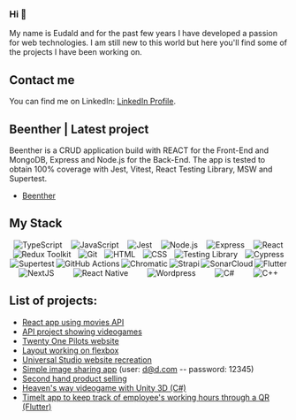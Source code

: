 ### Hi 👋


My name is Eudald and for the past few years I have developed a passion for web technologies. I am still new to this world but here you'll find some of the projects I have been working on.

  ## Contact me 
You can find me on LinkedIn: [LinkedIn Profile](https://www.linkedin.com/in/eudaldmoya/).

  ## Beenther | Latest project
Beenther is a CRUD application build with REACT for the Front-End and MongoDB, Express and Node.js for the Back-End. The app is tested to obtain 100% coverage with Jest, Vitest, React Testing Library, MSW and Supertest.
 - <a href="https://eudald-moya-final-project-202307-bcn.netlify.app/destinations">Beenther</a>
 

  ## My Stack
<!-- Horizontal Icons -->
<div style="display: flex; justify-content: space-around; align-items: center; flex-wrap: wrap;">
  <img src="https://img.shields.io/badge/TypeScript-3178C6?style=flat&logo=typescript&logoColor=white&labelColor=3178C6" alt="TypeScript" />
  <img src="https://img.shields.io/badge/JavaScript-F7DF1E?style=flat&logo=javascript&logoColor=black&labelColor=F7DF1E" alt="JavaScript" />
  <img src="https://img.shields.io/badge/Jest-C21325?style=flat&logo=jest&logoColor=white&labelColor=C21325" alt="Jest" />
  <img src="https://img.shields.io/badge/Node.js-339933?style=flat&logo=node.js&logoColor=white&labelColor=339933" alt="Node.js" />
  <img src="https://img.shields.io/badge/Express-000000?style=flat&logo=express&logoColor=white&labelColor=000000" alt="Express" />
  <img src="https://img.shields.io/badge/React-61DAFB?style=flat&logo=react&logoColor=white&labelColor=61DAFB" alt="React" />
  <img src="https://img.shields.io/badge/Redux_Toolkit-764ABC?style=flat&logo=redux&logoColor=white&labelColor=764ABC" alt="Redux Toolkit" />
  <img src="https://img.shields.io/badge/Git-F05032?style=flat&logo=git&logoColor=white&labelColor=F05032" alt="Git" />
  <img src="https://img.shields.io/badge/HTML-E34F26?style=flat&logo=html5&logoColor=white&labelColor=E34F26" alt="HTML" />
  <img src="https://img.shields.io/badge/CSS-1572B6?style=flat&logo=css3&logoColor=white&labelColor=1572B6" alt="CSS" />
  <img src="https://img.shields.io/badge/Testing_Library-E33332?style=flat&logo=testing-library&logoColor=white&labelColor=E33332" alt="Testing Library" />
  <img src="https://img.shields.io/badge/Cypress-17202C?style=flat&logo=cypress&logoColor=white&labelColor=17202C" alt="Cypress" />
  <img src="https://img.shields.io/badge/Supertest-000000?style=flat&logo=insomnia&logoColor=white&labelColor=000000" alt="Supertest" />
  <img src="https://img.shields.io/badge/GitHub_Actions-2088FF?style=flat&logo=github-actions&logoColor=white&labelColor=2088FF" alt="GitHub Actions" />
  <img src="https://img.shields.io/badge/Chromatic-7E13A2?style=flat&logo=chromatic&logoColor=white&labelColor=7E13A2" alt="Chromatic" />
  <img src="https://img.shields.io/badge/strapi-%232E7EEA.svg?style=flat&logo=strapi&logoColor=white" alt="Strapi" />
  <img src="https://img.shields.io/badge/SonarCloud-4E9BCD?style=flat&logo=sonarcloud&logoColor=white&labelColor=4E9BCD" alt="SonarCloud" />
  <img src="https://img.shields.io/badge/Flutter-%2302569B.svg?style=flat&logo=Flutter&logoColor=white" alt="Flutter" />
  <img src="https://img.shields.io/badge/Next-black?style=flat&logo=next.js&logoColor=white" alt="NextJS" />
  <img src="https://img.shields.io/badge/react_native-%2320232a.svg?style=flat&logo=react&logoColor=%2361DAFB" alt="React Native" />
  <img src="https://img.shields.io/badge/WordPress-%23117AC9.svg?style=flat&logo=WordPress&logoColor=white" alt="Wordpress" />
  <img src="https://img.shields.io/badge/c%23-%23239120.svg?style=flat&logo=c-sharp&logoColor=white" alt="C#" />
  <img src="https://img.shields.io/badge/c++-%2300599C.svg?style=flat&logo=c%2B%2B&logoColor=white" alt="C++" /> 
</div>
  
## List of projects:

  - <a href="https://github.com/eudaldmoya/movies-site">React app using movies API</a>
  - <a href="https://eudaldmoya.github.io/VideoGames/index">API project showing videogames</a>
  - <a href="https://eudaldmoya.github.io/TOPWebsite/index">Twenty One Pilots website</a>
  - <a href="https://eudaldmoya.github.io/LandingPage/index">Layout working on flexbox</a>
  - <a href="https://citmalumnes.upc.es/~eudaldmf/p3_progra/home.php">Universal Studio website recreation</a>
  - <a href="https://citmalumnes.upc.es/~eudaldmf/BD/Moya_Eudald_P04BBDD/">Simple image sharing app</a> (user: d@d.com -- password: 12345)
  - <a href="https://citmalumnes.upc.es/~eudaldmf/BD/P03/">Second hand product selling</a>
  - <a href="https://github.com/eudaldmoya/Heaven-s-Way-Videogame">Heaven's way videogame with Unity 3D (C#)</a>
  - <a href="https://github.com/eudaldmoya/TimeItApp">TimeIt app to keep track of employee's working hours through a QR (Flutter)</a>

